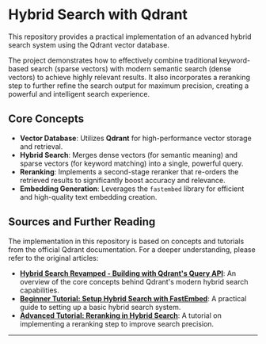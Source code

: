 # Hybrid Search with Qdrant

This repository provides a practical implementation of an advanced hybrid search system using the Qdrant vector database.

The project demonstrates how to effectively combine traditional keyword-based search (sparse vectors) with modern semantic search (dense vectors) to achieve highly relevant results. It also incorporates a reranking step to further refine the search output for maximum precision, creating a powerful and intelligent search experience.

## Core Concepts

* **Vector Database**: Utilizes **Qdrant** for high-performance vector storage and retrieval.
* **Hybrid Search**: Merges dense vectors (for semantic meaning) and sparse vectors (for keyword matching) into a single, powerful query.
* **Reranking**: Implements a second-stage reranker that re-orders the retrieved results to significantly boost accuracy and relevance.
* **Embedding Generation**: Leverages the `fastembed` library for efficient and high-quality text embedding creation.

## Sources and Further Reading

The implementation in this repository is based on concepts and tutorials from the official Qdrant documentation. For a deeper understanding, please refer to the original articles:

* **[Hybrid Search Revamped - Building with Qdrant's Query API](https://qdrant.tech/articles/hybrid-search/)**: An overview of the core concepts behind Qdrant's modern hybrid search capabilities.
* **[Beginner Tutorial: Setup Hybrid Search with FastEmbed](https://qdrant.tech/documentation/beginner-tutorials/hybrid-search-fastembed/)**: A practical guide to setting up a basic hybrid search system.
* **[Advanced Tutorial: Reranking in Hybrid Search](https://qdrant.tech/documentation/advanced-tutorials/reranking-hybrid-search/)**: A tutorial on implementing a reranking step to improve search precision.

---
